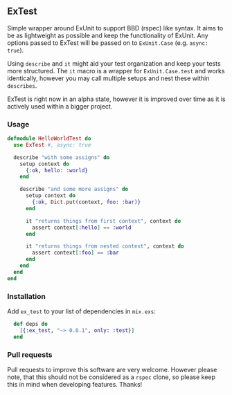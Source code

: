 ## ExTest

Simple wrapper around ExUnit to support BBD (rspec) like syntax. It aims to be as lightweight as possible and keep the functionality of ExUnit.
Any options passed to ExTest will be passed on to `ExUnit.Case` (e.g. `async: true`).

Using `describe` and `it` might aid your test organization and keep your tests more structured. The `it` macro is a wrapper for `ExUnit.Case.test` and works identically, however you may call multiple setups and nest these within `describes`.

ExTest is right now in an alpha state, however it is improved over time as it is actively used within a bigger project.

### Usage

```elixir
defmodule HelloWorldTest do
  use ExTest #, async: true

  describe "with some assigns" do
    setup context do
      {:ok, hello: :world}
    end

    describe "and some more assigns" do
      setup context do
        {:ok, Dict.put(context, foo: :bar)}
      end

      it "returns things from first context", context do
        assert context[:hello] == :world
      end

      it "returns things from nested context", context do
        assert context[:foo] == :bar
      end
    end
  end
end
```

### Installation


Add `ex_test` to your list of dependencies in `mix.exs`:

```elixir
  def deps do
    [{:ex_test, "~> 0.0.1", only: :test}]
  end
```

### Pull requests
Pull requests to improve this software are very welcome. However please note, that this should not be considered as a `rspec` clone, so please keep this in mind when developing features. Thanks!
